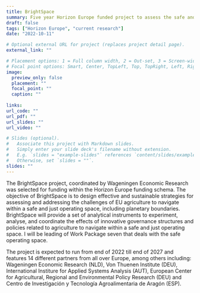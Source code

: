 ```yaml
---
title: BrightSpace
summary: Five year Horizon Europe funded project to assess the safe and just operating space of European Agriculture.
draft: false
tags: ["Horizon Europe", "current research"]
date: "2022-10-11"

# Optional external URL for project (replaces project detail page).
external_link: ""

# Placement options: 1 = Full column width, 2 = Out-set, 3 = Screen-width
# Focal point options: Smart, Center, TopLeft, Top, TopRight, Left, Right, BottomLeft, Bottom, BottomRight
image:
  preview_only: false
  placement: ""
  focal_point: ""
  caption: ""
  
links:
url_code: ""
url_pdf: ""
url_slides: ""
url_video: ""

# Slides (optional).
#   Associate this project with Markdown slides.
#   Simply enter your slide deck's filename without extension.
#   E.g. `slides = "example-slides"` references `content/slides/example-slides.md`.
#   Otherwise, set `slides = ""`.
slides: ""
---
```


The BrightSpace project, coordinated by Wageningen Economic Research was selected for funding within the Horizon Europe funding schema. The objective of BrightSpace is to design effective and sustainable strategies for assessing and addressing the challenges of EU agriculture to navigate within a safe and just operating space, including planetary boundaries. BrightSpace will provide a set of analytical instruments to experiment, analyse, and coordinate the effects of innovative governance structures and policies related to agriculture to navigate within a safe and just operating space. I will be leading of Work Package seven that deals with the safe operating space. 

The project is expected to run from end of 2022 till end of 2027 and features 14 different partners from all over Europe, among others including: Wageningen Economic Research (NLD), Von Thuenen Institute (DEU), International Institure for Applied Systems Analysis (AUT), European Center for Agricultural, Regional and Environmental Policy Research (DEU) and Centro de Investigación y Tecnología Agroalimentaria de Aragón (ESP).